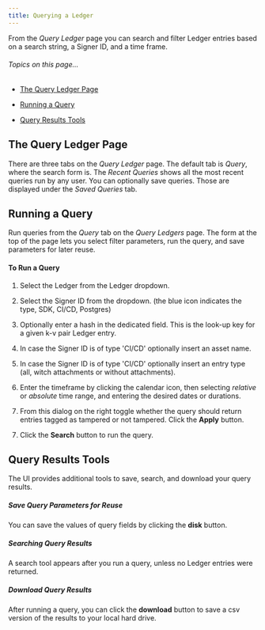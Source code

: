 ```yaml
---
title: Querying a Ledger
---
```


From the *Query Ledger* page you can search and filter Ledger entries based on a search string, a Signer ID, and a time frame.

###### _Topics on this page..._

- [The Query Ledger Page](/help/query-ledger#the-query-ledger-page)

- [Running a Query](/help/query-ledger#running-a-query)

- [Query Results Tools](/help/query-ledger#query-results-tools)

## The Query Ledger Page

There are three tabs on the *Query Ledger* page. The default tab is *Query*, where the search form is. The *Recent Queries* shows all the most recent queries run by any user. You can optionally save queries. Those are displayed under the *Saved Queries* tab.

<help-image src="/alt_query_recent.jpg" alt="Recent queries" ></help-image>

## Running a Query

Run queries from the *Query* tab on the *Query Ledgers* page. The form at the top of the page lets you select filter parameters, run the query, and save parameters for later reuse.

<help-image src="/alt_query_described.jpg" alt="Running a query" ></help-image>

#### To Run a Query

1. Select the Ledger from the Ledger dropdown.

2. Select the Signer ID from the dropdown. (the blue icon indicates the type, SDK, CI/CD, Postgres)

3. Optionally enter a hash in the dedicated field. This is the look-up key for a given k-v pair Ledger entry.

4. In case the Signer ID is of type 'CI/CD' optionally insert an asset name.

5. In case the Signer ID is of type 'CI/CD' optionally insert an entry type (all, witch attachments or without attachments).

6. Enter the timeframe by clicking the calendar icon, then selecting *relative* or *absolute* time range, and entering the desired dates or durations.

7. From this dialog on the right toggle whether the query should return entries tagged as tampered or not tampered. Click the **Apply** button.

<help-image src="/alt_query_options.jpg" alt="Query options" ></help-image>

7. Click the **Search** button to run the query.

## Query Results Tools

The UI provides additional tools to save, search, and download your query results.

##### Save Query Parameters for Reuse

You can save the values of query fields by clicking the **disk** button.

##### Searching Query Results

A search tool appears after you run a query, unless no Ledger entries were returned.

##### Download Query Results

After running a query, you can click the **download** button to save a csv version of the results to your local hard drive.

<ui-prev-next class="mt-1" :prev="{ url: '/use-ledger', label: 'Using the SDK' }" :next="{ url: '/use-audit-reports', label: 'Generating Audit Reports' }"></ui-prev-next>
